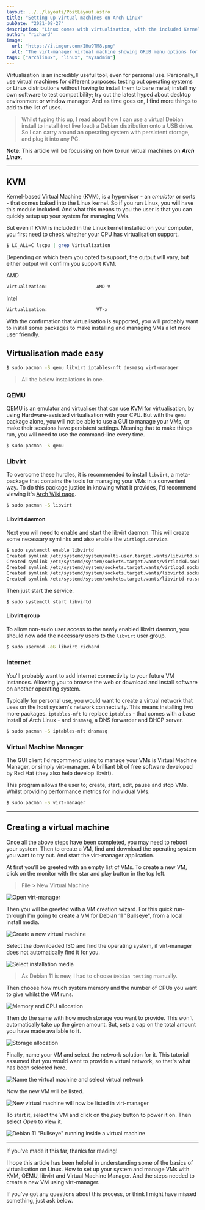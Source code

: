 ```yaml
---
layout: ../../layouts/PostLayout.astro
title: "Setting up virtual machines on Arch Linux"
pubDate: "2021-08-27"
description: "Linux comes with virtualisation, with the included Kernel-based Virtual Machine (KVM) module. This tutorial goes through the simple steps needed to setup virtual machine management on Arch Linux."
author: "richard"
image:
  url: "https://i.imgur.com/IHu9TM8.png"
  alt: "The virt-manager virtual machine showing GRUB menu options for Debian 11"
tags: ["archlinux", "linux", "sysadmin"]
---
```

Virtualisation is an incredibly useful tool, even for personal use. Personally, I use virtual machines for different purposes: testing out operating systems or Linux distributions without having to install them to bare metal; install my own software to test compatibility; try out the latest hyped about desktop environment or window manager. And as time goes on, I find more things to add to the list of uses.

> Whilst typing this up, I read about how I can use a virtual Debian install to install (not live load) a Debian distribution onto a USB drive. So I can carry around an operating system with persistent storage, and plug it into any PC.

**Note**: This article will be focussing on how to run virtual machines on ***Arch Linux***.

---

## KVM

Kernel-based Virtual Machine (KVM), is a hypervisor - an _emulator_ or sorts - that comes baked into the Linux kernel. So if you run Linux, you will have this module included. And what this means to you the user is that you can quickly setup up your system for managing VMs.

But even if KVM is included in the Linux kernel installed on your computer, you first need to check whether your CPU has virtualisation support.

```sh
$ LC_ALL=C lscpu | grep Virtualization
```

Depending on which team you opted to support, the output will vary, but either output will confirm you support KVM.

AMD

```sh
Virtualization:                  AMD-V
```

Intel

```sh
Virtualization:                  VT-x
```

With the confirmation that virtualisation is supported, you will probably want to install some packages to make installing and managing VMs a lot more user friendly.

## Virtualisation made easy

```sh
$ sudo pacman -S qemu libvirt iptables-nft dnsmasq virt-manager
```

> All the below installations in one.

### QEMU

QEMU is an emulator and virtualiser that can use KVM for virtualisation, by using Hardware-assisted virtualisation with your CPU. But with the `qemu` package alone, you will not be able to use a GUI to manage your VMs, or make their sessions have persistent settings. Meaning that to make things run, you will need to use the command-line every time.

```sh
$ sudo pacman -S qemu
```

### Libvirt

To overcome these hurdles, it is recommended to install `libvirt`, a meta-package that contains the tools for managing your VMs in a convenient way. To do this package justice in knowing what it provides, I'd recommend viewing it's [Arch Wiki page](https://wiki.archlinux.org/title/Libvirt).

```sh
$ sudo pacman -S libvirt
```

#### Libvirt daemon

Next you will need to enable and start the libvirt daemon. This will create some necessary symlinks and also enable the `virtlogd.service`.

```sh
$ sudo systemctl enable libvirtd
Created symlink /etc/systemd/system/multi-user.target.wants/libvirtd.service → /usr/lib/systemd/system/libvirtd.service.
Created symlink /etc/systemd/system/sockets.target.wants/virtlockd.socket → /usr/lib/systemd/system/virtlockd.socket.
Created symlink /etc/systemd/system/sockets.target.wants/virtlogd.socket → /usr/lib/systemd/system/virtlogd.socket.
Created symlink /etc/systemd/system/sockets.target.wants/libvirtd.socket → /usr/lib/systemd/system/libvirtd.socket.
Created symlink /etc/systemd/system/sockets.target.wants/libvirtd-ro.socket → /usr/lib/systemd/system/libvirtd-ro.socket.
```

Then just start the service.

```sh
$ sudo systemctl start libvirtd
```

#### Libvirt group

To allow non-sudo user access to the newly enabled libvirt daemon, you should now add the necessary users to the `libvirt` user group.

```sh
$ sudo usermod -aG libvirt richard
```

### Internet

You'll probably want to add internet connectivity to your future VM instances. Allowing you to browse the web or download and install software on another operating system.

Typically for personal use, you would want to create a virtual network that uses on the host system's network connectivity. This means installing two more packages. `iptables-nft` to replace `iptables` - that comes with a base install of Arch Linux - and `dnsmasq`, a DNS forwarder and DHCP server.

```sh
$ sudo pacman -S iptables-nft dnsmasq
```

### Virtual Machine Manager

The GUI client I'd recommend using to manage your VMs is Virtual Machine Manager, or simply virt-manager. A brilliant bit of free software developed by Red Hat (they also help develop libvirt).

This program allows the user to; create, start, edit, pause and stop VMs. Whilst providing performance metrics for individual VMs.

```sh
$ sudo pacman -S virt-manager
```

---

## Creating a virtual machine

Once all the above steps have been completed, you may need to reboot your system. Then to create a VM, find and download the operating system you want to try out. And start the virt-manager application.

At first you'll be greeted with an empty list of VMs. To create a new VM, click on the monitor with the star and play button in the top left.

> File > New Virtual Machine

![Open virt-manager](https://i.imgur.com/sbivrYj.png)

Then you will be greeted with a VM creation wizard. For this quick run-through I'm going to create a VM for Debian 11 "Bullseye", from a local install media.

![Create a new virtual machine](https://i.imgur.com/apQl8xa.png)

Select the downloaded ISO and find the operating system, if virt-manager does not automatically find it for you. 

![Select installation media](https://i.imgur.com/MN0HJt6.png)

> As Debian 11 is new, I had to choose `Debian testing` manually.

Then choose how much system memory and the number of CPUs you want to give whilst the VM runs.

![Memory and CPU allocation](https://i.imgur.com/r8OjVrS.png)

Then do the same with how much storage you want to provide. This won't automatically take up the given amount. But, sets a cap on the total amount you have made available to it.

![Storage allocation](https://i.imgur.com/HoXtE29.png)

Finally, name your VM and select the network solution for it. This tutorial assumed that you would want to provide a virtual network, so that's what has been selected here.

![Name the virtual machine and select virtual network](https://i.imgur.com/jyWpkZb.png)

Now the new VM will be listed.

![New virtual machine will now be listed in virt-manager](https://i.imgur.com/IIKKkDD.png)

To start it, select the VM and click on the _play_ button to power it on. Then select _Open_ to view it.

![Debian 11 "Bullseye" running inside a virtual machine](https://i.imgur.com/u2sJSxg.png)

---

If you've made it this far, thanks for reading!

I hope this article has been helpful in understanding some of the basics of virtualisation on Linux. How to set up your system and manage VMs with KVM, QEMU, libvirt and Virtual Machine Manager. And the steps needed to create a new VM using virt-manager.

If you've got any questions about this process, or think I might have missed something, just ask below.